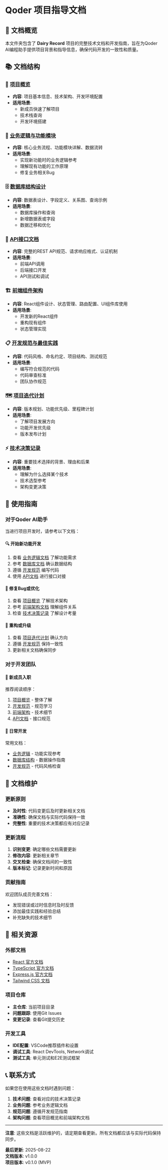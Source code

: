 # Qoder 项目指导文档

## 📁 文档概览

本文件夹包含了 **Dairy Record** 项目的完整技术文档和开发指南，旨在为Qoder AI编程助手提供项目背景和指导信息，确保代码开发的一致性和质量。

## 📚 文档结构

### 🎯 [项目概览](./project-overview.md)
- **内容**: 项目基本信息、技术架构、开发环境配置
- **适用场景**: 
  - 新成员快速了解项目
  - 技术栈查询
  - 开发环境搭建

### 💼 [业务逻辑与功能模块](./business-logic.md)
- **内容**: 核心业务流程、功能模块详解、数据流转
- **适用场景**:
  - 实现新功能时的业务逻辑参考
  - 理解现有功能的工作原理
  - 修复业务相关Bug

### 🗄️ [数据库结构设计](./database-schema.md)
- **内容**: 数据表设计、字段定义、关系图、查询示例
- **适用场景**:
  - 数据库操作和查询
  - 新增数据表或字段
  - 数据迁移和优化

### 🔌 [API接口文档](./api-documentation.md)
- **内容**: 完整的REST API规范、请求响应格式、认证机制
- **适用场景**:
  - 前端API调用
  - 后端接口开发
  - API测试和调试

### 🏗️ [前端组件架构](./frontend-architecture.md)
- **内容**: React组件设计、状态管理、路由配置、UI组件库使用
- **适用场景**:
  - 开发新的React组件
  - 重构现有组件
  - 状态管理实现

### 📋 [开发规范与最佳实践](./development-guidelines.md)
- **内容**: 代码风格、命名约定、项目结构、测试规范
- **适用场景**:
  - 编写符合规范的代码
  - 代码审查标准
  - 团队协作规范

### 🗺️ [项目迭代计划](./project-roadmap.md)
- **内容**: 版本规划、功能优先级、里程碑计划
- **适用场景**:
  - 了解项目发展方向
  - 功能开发优先级
  - 版本发布计划

### ⚡ [技术决策记录](./technical-decisions.md)
- **内容**: 重要技术选择的背景、理由和后果
- **适用场景**:
  - 理解为什么选择某个技术
  - 技术选型参考
  - 架构变更决策

## 🎯 使用指南

### 对于Qoder AI助手

当进行项目开发时，请参考以下文档：

#### 🔍 **开始新功能开发**
1. 查看 [业务逻辑文档](./business-logic.md) 了解功能需求
2. 参考 [数据库文档](./database-schema.md) 确认数据结构
3. 遵循 [开发规范](./development-guidelines.md) 编写代码
4. 使用 [API文档](./api-documentation.md) 进行接口对接

#### 🐛 **修复Bug或优化**
1. 查看 [项目概览](./project-overview.md) 了解技术架构
2. 参考 [前端架构文档](./frontend-architecture.md) 理解组件关系
3. 检查 [技术决策记录](./technical-decisions.md) 了解设计考量

#### 🚀 **重构或升级**
1. 查看 [项目迭代计划](./project-roadmap.md) 确认方向
2. 遵循 [开发规范](./development-guidelines.md) 保持一致性
3. 更新相关文档确保同步

### 对于开发团队

#### 📖 **新成员入职**
推荐阅读顺序：
1. [项目概览](./project-overview.md) - 整体了解
2. [开发规范](./development-guidelines.md) - 规范学习
3. [前端架构](./frontend-architecture.md) - 技术细节
4. [API文档](./api-documentation.md) - 接口规范

#### 🔄 **日常开发**
常用文档：
- [业务逻辑](./business-logic.md) - 功能实现参考
- [数据库结构](./database-schema.md) - 数据操作指南
- [开发规范](./development-guidelines.md) - 代码风格检查

## 📝 文档维护

### 更新原则
- **及时性**: 代码变更后及时更新相关文档
- **准确性**: 确保文档与实际代码保持一致
- **完整性**: 重要的技术决策都应有对应记录

### 更新流程
1. **识别变更**: 确定哪些文档需要更新
2. **修改内容**: 更新相关章节
3. **交叉检查**: 确保文档间的一致性
4. **版本标记**: 记录更新时间和原因

### 贡献指南
欢迎团队成员完善文档：
- 发现错误或过时信息时及时反馈
- 添加最佳实践和经验总结
- 补充缺失的技术细节

## 🔗 相关资源

### 外部文档
- [React 官方文档](https://react.dev/)
- [TypeScript 官方文档](https://www.typescriptlang.org/)
- [Express.js 官方文档](https://expressjs.com/)
- [Tailwind CSS 文档](https://tailwindcss.com/)

### 项目仓库
- **主仓库**: 当前项目目录
- **问题跟踪**: 使用Git Issues
- **变更记录**: 查看Git提交历史

### 开发工具
- **IDE配置**: VSCode推荐插件和设置
- **调试工具**: React DevTools, Network调试
- **测试工具**: 单元测试和E2E测试框架

## 📞 联系方式

如果您在使用这些文档时遇到问题：

1. **技术问题**: 查看对应的技术决策记录
2. **业务问题**: 参考业务逻辑文档
3. **规范问题**: 遵循开发规范指南
4. **架构问题**: 查看项目概览和前端架构文档

---

**注意**: 这些文档是活跃维护的，请定期查看更新。所有文档都应该与实际代码保持同步。

**最后更新**: 2025-08-22  
**文档版本**: v1.0.0  
**项目版本**: v0.1.0 (MVP)